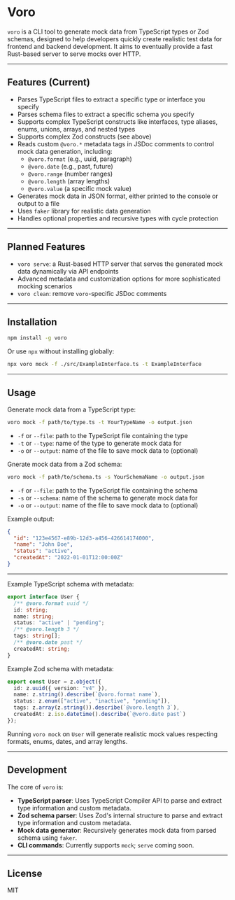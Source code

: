 # Voro

`voro` is a CLI tool to generate mock data from TypeScript types or Zod schemas, designed to help developers quickly create realistic test data for frontend and backend development. It aims to eventually provide a fast Rust-based server to serve mocks over HTTP.

---

## Features (Current)

- Parses TypeScript files to extract a specific type or interface you specify
- Parses schema files to extract a specific schema you specify
- Supports complex TypeScript constructs like interfaces, type aliases, enums, unions, arrays, and nested types
- Supports complex Zod constructs (see above)
- Reads custom `@voro.*` metadata tags in JSDoc comments to control mock data generation, including:
  - `@voro.format` (e.g., uuid, paragraph)
  - `@voro.date` (e.g., past, future)
  - `@voro.range` (number ranges)
  - `@voro.length` (array lengths)
  - `@voro.value` (a specific mock value)
- Generates mock data in JSON format, either printed to the console or output to a file
- Uses `faker` library for realistic data generation
- Handles optional properties and recursive types with cycle protection

---

## Planned Features

- `voro serve`: a Rust-based HTTP server that serves the generated mock data dynamically via API endpoints
- Advanced metadata and customization options for more sophisticated mocking scenarios
- `voro clean`: remove `voro`-specific JSDoc comments

---

## Installation

```bash
npm install -g voro
```

Or use `npx` without installing globally:

```bash
npx voro mock -f ./src/ExampleInterface.ts -t ExampleInterface
```

---

## Usage

Generate mock data from a TypeScript type:

```bash
voro mock -f path/to/type.ts -t YourTypeName -o output.json
```

- `-f` or `--file`: path to the TypeScript file containing the type
- `-t` or `--type`: name of the type to generate mock data for
- `-o` or `--output`: name of the file to save mock data to (optional)

Gnerate mock data from a Zod schema:

```bash
voro mock -f path/to/schema.ts -s YourSchemaName -o output.json
```

- `-f` or `--file`: path to the TypeScript file containing the schema
- `-s` or `--schema`: name of the schema to generate mock data for
- `-o` or `--output`: name of the file to save mock data to (optional)

Example output:

```json
{
  "id": "123e4567-e89b-12d3-a456-426614174000",
  "name": "John Doe",
  "status": "active",
  "createdAt": "2022-01-01T12:00:00Z"
}
```

---

Example TypeScript schema with metadata:

```ts
export interface User {
  /** @voro.format uuid */
  id: string;
  name: string;
  status: "active" | "pending";
  /** @voro.length 3 */
  tags: string[];
  /** @voro.date past */
  createdAt: string;
}
```

Example Zod schema with metadata:

```ts
export const User = z.object({
  id: z.uuid({ version: "v4" }),
  name: z.string().describe(`@voro.format name`),
  status: z.enum(["active", "inactive", "pending"]),
  tags: z.array(z.string()).describe(`@voro.length 3`),
  createdAt: z.iso.datetime().describe(`@voro.date past`)
});
```

Running `voro mock` on `User` will generate realistic mock values respecting formats, enums, dates, and array lengths.

---

## Development

The core of `voro` is:

- **TypeScript parser**: Uses TypeScript Compiler API to parse and extract type information and custom metadata.
- **Zod schema parser**: Uses Zod's internal structure to parse and extract type information and custom metadata.
- **Mock data generator**: Recursively generates mock data from parsed schema using `faker`.
- **CLI commands**: Currently supports `mock`; `serve` coming soon.

---

## License

MIT